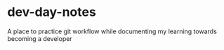 # dev-day-notes
A place to practice git workflow while documenting my learning towards becoming a developer
